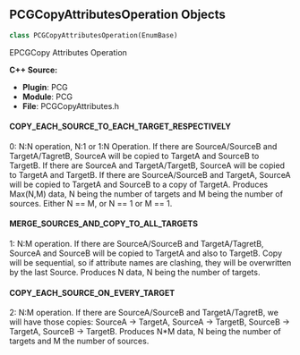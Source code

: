 ## PCGCopyAttributesOperation Objects

```python
class PCGCopyAttributesOperation(EnumBase)
```

EPCGCopy Attributes Operation

**C++ Source:**

- **Plugin**: PCG
- **Module**: PCG
- **File**: PCGCopyAttributes.h

<a id="unreal.PCGCopyAttributesOperation.COPY_EACH_SOURCE_TO_EACH_TARGET_RESPECTIVELY"></a>

#### COPY_EACH_SOURCE_TO_EACH_TARGET_RESPECTIVELY

0: N:N operation, N:1 or 1:N Operation. If there are SourceA/SourceB and TargetA/TagretB, SourceA will be copied to TargetA and SourceB to TargetB.
If there are SourceA and TargetA/TargetB, SourceA will be copied to TargetA and TargetB.
If there are SourceA/SourceB and TargetA, SourceA will be copied to TargetA and SourceB to a copy of TargetA.
Produces Max(N,M) data, N being the number of targets and M being the number of sources. Either N == M, or N == 1 or M == 1.

<a id="unreal.PCGCopyAttributesOperation.MERGE_SOURCES_AND_COPY_TO_ALL_TARGETS"></a>

#### MERGE_SOURCES_AND_COPY_TO_ALL_TARGETS

1: N:M operation. If there are SourceA/SourceB and TargetA/TagretB, SourceA and SourceB will be copied to TargetA and also to TargetB.
Copy will be sequential, so if attribute names are clashing, they will be overwritten by the last Source.
Produces N data, N being the number of targets.

<a id="unreal.PCGCopyAttributesOperation.COPY_EACH_SOURCE_ON_EVERY_TARGET"></a>

#### COPY_EACH_SOURCE_ON_EVERY_TARGET

2: N:M operation. If there are SourceA/SourceB and TargetA/TagretB, we will have those copies: SourceA -> TargetA, SourceA -> TargetB, SourceB -> TargetA, SourceB -> TargetB.
Produces N*M data, N being the number of targets and M the number of sources.

<a id="unreal.PCGBlurElementMode"></a>
